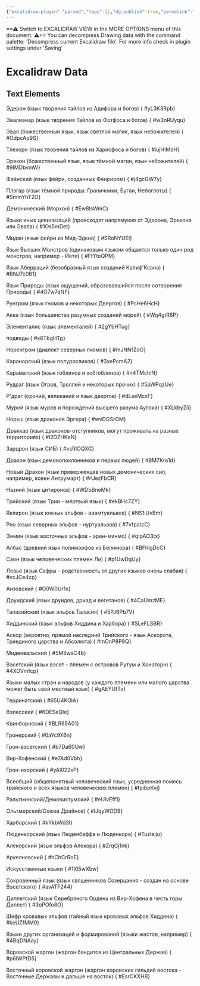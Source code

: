 ```yaml
---
{"excalidraw-plugin":"parsed","tags":[],"dg-publish":true,"permalink":"/excalidraw/yazyki-i-ih-proishozhdenie-shema/","dgPassFrontmatter":true}
---
```


==⚠  Switch to EXCALIDRAW VIEW in the MORE OPTIONS menu of this document. ⚠== You can decompress Drawing data with the command palette: 'Decompress current Excalidraw file'. For more info check in plugin settings under 'Saving'

# Excalidraw Data

## Text Elements
Эдерон 
(язык творения тайлов из Адифора и богов)
{ #yL3K3Rpb}


Эвалианар (язык творения Тайлов из Фотфоса и богов)
{ #w3nRUyqu}


Эвал (божественный язык, язык светлой магии, язык небожителей)
{ #OdpcAp9S}


Тлехорн (язык творения тайлов из Харисфоса и богов)
{ #iujHIMdH}


Эрехон (божественный язык, язык тёмной магии, язык небожителей)
{ #9IMDbvmW}


Фэйнский (язык фейри, созданных Фенриром)
{ #j4gcGW7y}


Плэгар (язык тёмной природы: Граничники, Бугаи, Небоглоты)
{ #SmmYhT2O}


Демонический (Морхон)
{ #Ew8lsWmC}


Языки иных цивилизаций (происходят напрямуюю от Эдерона, Эрехона или Эвала)
{ #1Os5mDet}


Мидан (язык фейри из Мид-Эдена)
{ #SRoNYUEI}


Язык Высших Монстров (одинаковым языком общается только один род монстров, например - Йети)
{ #FtYtoQPM}


Язык Аберраций (безобразный язык созданий Калиф'Ксана)
{ #BNJ7c0B1}


Язык Природы (язык ощущений, образовавшийся после сотворения Природы)
{ #4O7w7qNF}


Рунгром (язык гномов и некоторых Двергов)
{ #PcHe6HcH}


Аква (язык большинства разумных созданий морей)
{ #Wq4gtR6P}


Элементалис (язык элементалей)
{ #2gYbHTug}


подвиды
{ #x6TbgHTp}


Норенгром (диалект северных гномов)
{ #mJNN1ZoG}


Каранорский (язык полуросликов)
{ #3xePcmA2}


Караматский (язык гоблинов и хобгоблинов)
{ #n4TMchiN}


Рудраг (язык Огров, Троллей и некоторых прочих)
{ #5pWPqzUe}


Р'драг (орочий, великаний и язык двергов)
{ #dLseMcxF}


Мурой (язык муров и порождений высшего разума Аулока)
{ #XLkbyZii}


Норхш (язык драконов Эргера)
{ #wvDGSrOM}


Драккар (язык драконов-отступников, могут проживать на разных территориях)
{ #l2DZHKaN}


Зарцрон (язык СИБ)
{ #vsRIOQXG}


Драхон (язык демонопоклонников и первых людей)
{ #BM7Kro1d}


Новый Драхон (язык приверженцев новых демонических сил, например, ковен Антрумарт)
{ #rUezFbCR}


Назний (язык цитиронов)
{ #WDbBneMk}


Трийский (язык Трии - мёртвый язык)
{ #ekBHc7ZY}


Яклирон (язык южных эльфов - виамтуальвов)
{ #NS1iUvBm}


Рео (язык северных эльфов - нуртуальвов)
{ #7vfpatzC}


Энмин (язык восточных эльфов - эрин-минмо)
{ #qIpAO3tx}


Албас (древний язык полиморфов из Белимора)
{ #BFhlgDcC}


Саон (язык человеческих племен Ли)
{ #p1UwDgUy}


Левьё (язык Сафры - родственность от других языков очень слабая)
{ #vcJCe4cp}


Аизовский
{ #O0W0Ur1x}


Друидский (язык друидов, дриад и вегетанов)
{ #4CaUmzME}


Таласийский (язык эльфов Таласия)
{ #5PJ6Pb7V}


Хиддинский (язык эльфов Хиддина и Харбора)
{ #SLeFLSBR}


Аскор (вероятно, прямой наследний Трийского - язык Аскорота, Триединого царства и Абсолюта)
{ #mOnP8P9Q}


Миденвальский
{ #5M8wsC4b}


Вэсетский (язык вэсет - племен с островов Рутум и Хоноторн)
{ #4XOVmfcp}


Языки малых стран и народов (у каждого племени или малого царства может быть свой местный язык)
{ #gAEYUfTv}


Терринатский
{ #65U4KOlA}


Вэлесский
{ #6DESeQle}


Квинборнский
{ #BLR65A01}


Гронерский
{ #0aYc9X6n}


Грон-вэсетский
{ #b7Da60Uw}


Вир-Хофенский
{ #e7Ad0Vbh}


Грон-ихорский
{ #yAI022xP}


Всеобщий (общепонятный человеческий язык, усредненная помесь трийского и всех языков человеческих племен)
{ #tpibpKvj}


Ральтминский/Демовиктумский
{ #eUlvEff1}


Ольтмерский/Союза Драйнов)
{ #IJqyWOD9}


Харборский
{ #kYkbWd3I}


Люденкорский (язык Люденбаффа и Люденкора)
{ #Tuzleiju}


Алекорский (язык эльфов Алекора)
{ #ZrqGj1nk}


Аркелновский
{ #hChCrRoE}


Искусственные языки
{ #1Xl5wXbw}


Сокровенный язык (язык священников Созерцания - создан на основе Вэсетского)
{ #avATF244}


Диплетский (язык Серебряного Ордена из Вир-Хофена в честь горы Диплет)
{ #3oPOfo8O}


Шифр кровавых эльфов (тайный язык кровавых эльфов Хиддина)
{ #keUZfMM9}


Языки других организаций и формирований (языки жестов, например)
{ #4BqDNAay}


Воровской жаргон (жаргон бандитов из Центральных Держав)
{ #p6lWPfD5}


Восточный воровской жаргон (жаргон воровских гильдий востока - Восточные Державы и дальше на восток)
{ #EsrCKXHB}


